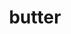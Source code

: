 ---
layout: smileys&emotion
title: butter
emoji: butter
permalink: 🧈.html
image: assets/img/3moji/butter.png
---